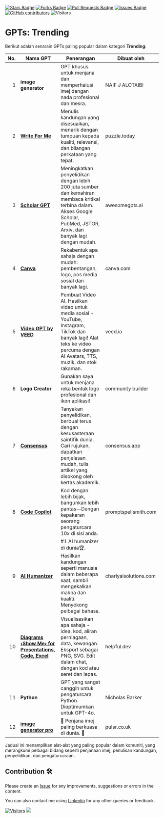 <a href="https://github.com/drshahizan/ai-tools/stargazers"><img src="https://img.shields.io/github/stars/drshahizan/ai-tools" alt="Stars Badge"/></a>
<a href="https://github.com/drshahizan/ai-tools/network/members"><img src="https://img.shields.io/github/forks/drshahizan/ai-tools" alt="Forks Badge"/></a>
<a href="https://github.com/drshahizan/ai-tools"><img src="https://img.shields.io/github/issues-pr/drshahizan/ai-tools" alt="Pull Requests Badge"/></a>
<a href="https://github.com/drshahizan/ai-tools/issues"><img src="https://img.shields.io/github/issues/drshahizan/ai-tools" alt="Issues Badge"/></a>
<a href="https://github.com/drshahizan/ai-tools/graphs/contributors"><img alt="GitHub contributors" src="https://img.shields.io/github/contributors/drshahizan/ai-tools?color=2b9348"></a>
![Visitors](https://api.visitorbadge.io/api/visitors?path=https%3A%2F%2Fgithub.com%2Fdrshahizan%2Fai-tools&labelColor=%23d9e3f0&countColor=%23697689&style=flat)

# GPTs: Trending

Berikut adalah senarain GPTs paling popular dalam kategori **Trending**:

| **No.** | **Nama GPT**                                                                                       | **Penerangan**                                                                                                                                                           | **Dibuat oleh**                |
|---------:|----------------------------------------------------------------------------------------------------|-------------------------------------------------------------------------------------------------------------------------------------------------------------------------|--------------------------------|
| 1       | **image generator**                                                                                 | GPT khusus untuk menjana dan memperhalusi imej dengan nada profesional dan mesra.                                                                                       | NAIF J ALOTAIBI                |
| 2       | [**Write For Me**](https://puzzle.today)                                                            | Menulis kandungan yang disesuaikan, menarik dengan tumpuan kepada kualiti, relevansi, dan bilangan perkataan yang tepat.                                                | puzzle.today                   |
| 3       | [**Scholar GPT**](https://awesomegpts.ai)                                                           | Meningkatkan penyelidikan dengan lebih 200 juta sumber dan kemahiran membaca kritikal terbina dalam. Akses Google Scholar, PubMed, JSTOR, Arxiv, dan banyak lagi dengan mudah. | awesomegpts.ai                 |
| 4       | [**Canva**](https://canva.com)                                                                      | Rekabentuk apa sahaja dengan mudah: pembentangan, logo, pos media sosial dan banyak lagi.                                                                               | canva.com                      |
| 5       | [**Video GPT by VEED**](https://veed.io)                                                            | Pembuat Video AI. Hasilkan video untuk media sosial - YouTube, Instagram, TikTok dan banyak lagi! Alat teks ke video percuma dengan AI Avatars, TTS, muzik, dan stok rakaman. | veed.io                        |
| 6       | **Logo Creator**                                                                                    | Gunakan saya untuk menjana reka bentuk logo profesional dan ikon aplikasi!                                                                                              | community builder              |
| 7       | [**Consensus**](https://consensus.app)                                                              | Tanyakan penyelidikan, berbual terus dengan kesusasteraan saintifik dunia. Cari rujukan, dapatkan penjelasan mudah, tulis artikel yang disokong oleh kertas akademik.   | consensus.app                  |
| 8       | [**Code Copilot**](https://promptspellsmith.com)                                                    | Kod dengan lebih bijak, bangunkan lebih pantas—Dengan kepakaran seorang pengaturcara 10x di sisi anda.                                                                   | promptspellsmith.com           |
| 9       | [**AI Humanizer**](https://charlyaisolutions.com)                                                   | #1 AI humanizer di dunia🏆. Hasilkan kandungan seperti manusia dalam beberapa saat, sambil mengekalkan makna dan kualiti. Menyokong pelbagai bahasa.                    | charlyaisolutions.com          |
| 10      | [**Diagrams ‹Show Me› for Presentations, Code, Excel**](https://helpful.dev)                        | Visualisasikan apa sahaja - idea, kod, aliran perniagaan, data, kewangan. Eksport sebagai PNG, SVG. Edit dalam chat, dengan kod atau seret dan lepas.                   | helpful.dev                    |
| 11      | **Python**                                                                                          | GPT yang sangat canggih untuk pengaturcara Python. Dioptimumkan untuk GPT-4o.                                                                                          | Nicholas Barker                |
| 12      | [**image generator pro**](https://pulsr.co.uk)                                                      | 💎 Penjana imej paling berkuasa di dunia. 💎                                                                                                                             | pulsr.co.uk                    |

Jadual ini menampilkan alat-alat yang paling popular dalam komuniti, yang merangkumi pelbagai bidang seperti penjanaan imej, penulisan kandungan, penyelidikan, dan pengaturcaraan.

## Contribution 🛠️
Please create an [Issue](https://github.com/drshahizan/ai-tools/issues) for any improvements, suggestions or errors in the content.

You can also contact me using [Linkedin](https://www.linkedin.com/in/drshahizan/) for any other queries or feedback.

[![Visitors](https://api.visitorbadge.io/api/visitors?path=https%3A%2F%2Fgithub.com%2Fdrshahizan&labelColor=%23697689&countColor=%23555555&style=plastic)](https://visitorbadge.io/status?path=https%3A%2F%2Fgithub.com%2Fdrshahizan)
![](https://hit.yhype.me/github/profile?user_id=81284918)


